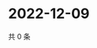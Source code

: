 # 2022-12-09

共 0 条

<!-- BEGIN WEIBO -->
<!-- 最后更新时间 Fri Dec 09 2022 20:25:51 GMT+0800 (China Standard Time) -->

<!-- END WEIBO -->
